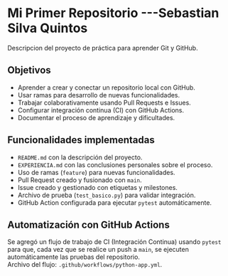 # Mi Primer Repositorio                      ---Sebastian Silva Quintos

Descripcion del proyecto de práctica para aprender Git y GitHub.

##  Objetivos
- Aprender a crear y conectar un repositorio local con GitHub.
- Usar ramas para desarrollo de nuevas funcionalidades.
- Trabajar colaborativamente usando Pull Requests e Issues.
- Configurar integración continua (CI) con GitHub Actions.
- Documentar el proceso de aprendizaje y dificultades.


##  Funcionalidades implementadas
- `README.md` con la descripción del proyecto.
- `EXPERIENCIA.md` con las conclusiones personales sobre el proceso.
- Uso de ramas (`feature`) para nuevas funcionalidades.
- Pull Request creado y fusionado con `main`.
- Issue creado y gestionado con etiquetas y milestones.
- Archivo de prueba (`test_basico.py`) para validar integración.
- GitHub Action configurada para ejecutar `pytest` automáticamente.

##  Automatización con GitHub Actions
Se agregó un flujo de trabajo de CI (Integración Continua) usando `pytest` para que, cada vez que se realice un push a `main`, se ejecuten automáticamente las pruebas del repositorio.  
Archivo del flujo: `.github/workflows/python-app.yml`.
